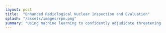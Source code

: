```yaml
---
layout: post
title:  "Enhanced Radiological Nuclear Inspection and Evaluation"
splash: "/assets/images/rpm.png"
summary: "Using machine learning to confidently adjudicate threatening and benign radiation signatures."
---
```




